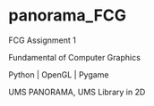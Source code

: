 # panorama_FCG
FCG Assignment 1 

Fundamental of Computer Graphics

Python | OpenGL | Pygame

UMS PANORAMA, UMS Library in 2D
